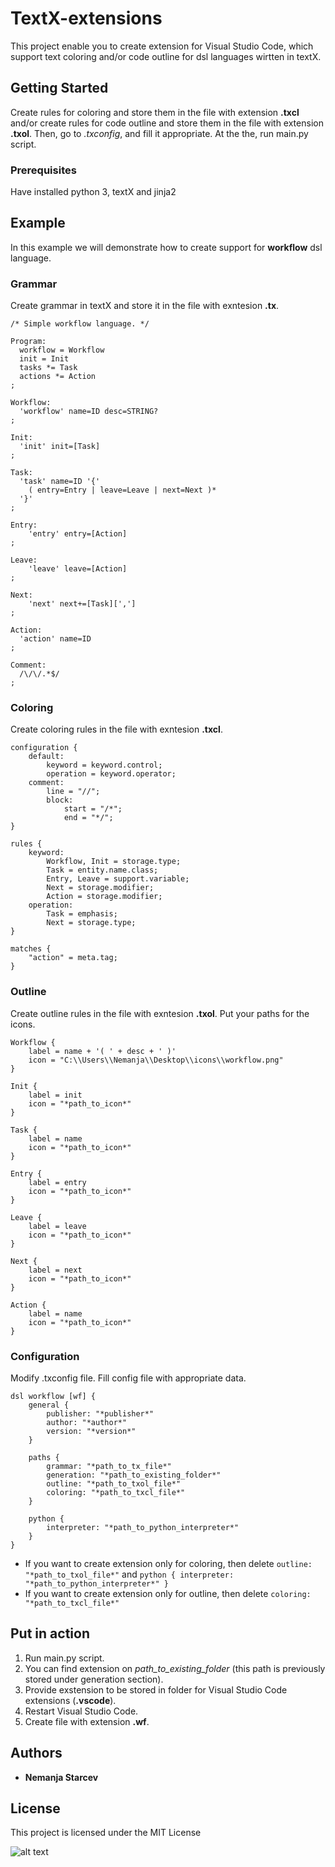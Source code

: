 # TextX-extensions

This project enable you to create extension for Visual Studio Code, which support text coloring and/or code outline for dsl languages wirtten in textX.

## Getting Started

Create rules for coloring and store them in the file with extension **.txcl** and/or create rules for code outline and store them in the file with extension **.txol**. Then, go to *.txconfig*, and fill it appropriate. At the the, run main.py script. 

### Prerequisites
Have installed python 3, textX and jinja2

## Example
In this example we will demonstrate how to create support for **workflow** dsl language.

### Grammar
Create grammar in textX and store it in the file with exntesion **.tx**.

```
/* Simple workflow language. */

Program:
  workflow = Workflow
  init = Init
  tasks *= Task
  actions *= Action
;

Workflow:
  'workflow' name=ID desc=STRING?
;

Init:
  'init' init=[Task]
;

Task:
  'task' name=ID '{'
    ( entry=Entry | leave=Leave | next=Next )*
  '}'
;

Entry:
	'entry' entry=[Action]
;

Leave:
	'leave' leave=[Action]
;

Next:
	'next' next+=[Task][',']
;

Action:
  'action' name=ID
;

Comment:
  /\/\/.*$/
;
```

### Coloring
Create coloring rules in the file with exntesion **.txcl**.

```
configuration {
	default: 
		keyword = keyword.control;
		operation = keyword.operator;
	comment:
		line = "//";
		block:
			start = "/*";
			end = "*/";
}

rules {
	keyword:
		Workflow, Init = storage.type;
		Task = entity.name.class;
		Entry, Leave = support.variable;
		Next = storage.modifier;
		Action = storage.modifier;
	operation:
		Task = emphasis;
		Next = storage.type;
}

matches {
	"action" = meta.tag;
}
```

### Outline
Create outline rules in the file with exntesion **.txol**. 
Put your paths for the icons.

```
Workflow {
	label = name + '( ' + desc + ' )'
	icon = "C:\\Users\\Nemanja\\Desktop\\icons\\workflow.png"
}

Init {
	label = init
	icon = "*path_to_icon*"
}

Task {
	label = name
	icon = "*path_to_icon*"
}

Entry {
	label = entry
	icon = "*path_to_icon*"
}

Leave {
	label = leave
	icon = "*path_to_icon*"
}

Next {
	label = next
	icon = "*path_to_icon*"
}

Action {
	label = name
	icon = "*path_to_icon*"
}
```

### Configuration
Modify .txconfig file. 
Fill config file with appropriate data.

```
dsl workflow [wf] {
	general {
		publisher: "*publisher*"
		author: "*author*"
		version: "*version*"
    }

	paths {
		grammar: "*path_to_tx_file*"
		generation: "*path_to_existing_folder*"
		outline: "*path_to_txol_file*"
		coloring: "*path_to_txcl_file*"
	}

	python {
	    interpreter: "*path_to_python_interpreter*"
	}
}
```

* If you want to create extension only for coloring, then delete ```outline: "*path_to_txol_file*"``` and ```python { interpreter: "*path_to_python_interpreter*" }```
* If you want to create extension only for outline, then delete ```coloring: "*path_to_txcl_file*"```

## Put in action 

1. Run main.py script. 
2. You can find extension on *path_to_existing_folder* (this path is previously stored under generation section).
3. Provide exstension to be stored in folder for Visual Studio Code extensions (**.vscode**).
4. Restart Visual Studio Code.
5. Create file with extension **.wf**.

## Authors

* **Nemanja Starcev**

## License

This project is licensed under the MIT License

![alt text](https://github.com/starcev/textX-extensions/tree/master/art/workflow.png)